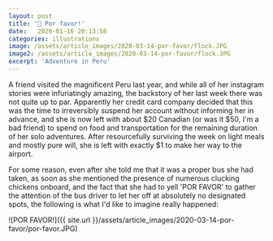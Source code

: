 ```yaml
---
layout: post
title: '🎨 Por favor!'
date:   2020-01-16 20:13:58
categories: illustrations
image: /assets/article_images/2020-03-14-por-favor/flock.JPG
image2: /assets/article_images/2020-03-14-por-favor/flock.JPG
excerpt: 'Adventure in Peru'
---
```


A friend visited the magnificent Peru last year, and while all of her instagram stories were infuriatingly amazing, the backstory of her last week there was not quite up to par. Apparently her credit card company decided that this was the time to irreversibly suspend her account without informing her in advance, and she is now left with about $20 Canadian (or was it $50, I'm a bad friend) to spend on food and transportation for the remaining duration of her solo adventures. After resourcefully surviving the week on light meals and mostly pure will, she is left with exactly $1 to make her way to the airport. 

For some reason, even after she told me that it was a proper bus she had taken, as soon as she mentioned the presence of numerous clucking chickens onboard, and the fact that she had to yell 'POR FAVOR' to gather the attention of the bus driver to let her off at absolutely no designated spots, the following is what I'd like to imagine really happened:

![POR FAVOR!]({{ site.url }}/assets/article_images/2020-03-14-por-favor/por-favor.JPG)
